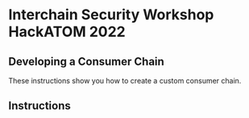 # Interchain Security Workshop HackATOM 2022

## Developing a Consumer Chain

These instructions show you how to create a custom consumer chain.

## Instructions

```bash
```
